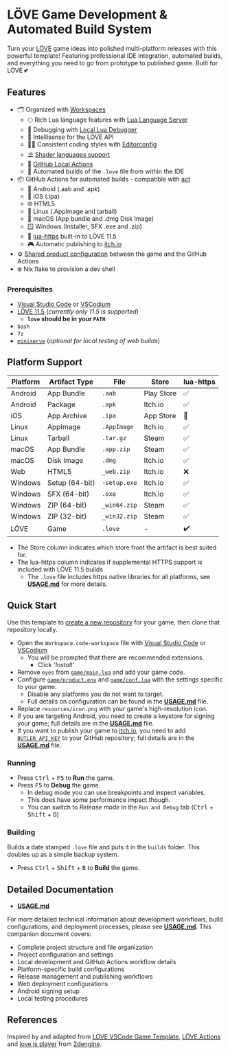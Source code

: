 # LÖVE Game Development & Automated Build System

Turn your [LÖVE](https://love2d.org/) game ideas into polished multi-platform releases with this powerful template! Featuring professional IDE integration, automated builds, and everything you need to go from prototype to published game. Built for LÖVE 💕

## Features

- 🗂️ Organized with [Workspaces](https://code.visualstudio.com/docs/editor/workspaces)
  - 🌕 Rich Lua language features with [Lua Language Server](https://marketplace.visualstudio.com/items?itemName=sumneko.lua)
  - 🐛 Debugging with [Local Lua Debugger](https://marketplace.visualstudio.com/items?itemName=tomblind.local-lua-debugger-vscode)
  - 🩷 Intellisense for the LÖVE API
  - 👨‍💻 Consistent coding styles with [Editorconfig](https://marketplace.visualstudio.com/items?itemName=EditorConfig.EditorConfig)
  - ️⛱️ [Shader languages support](https://marketplace.visualstudio.com/items?itemName=slevesque.shader)
  - 🐙 [GitHub Local Actions](https://marketplace.visualstudio.com/items?itemName=SanjulaGanepola.github-local-actions)
  - ️👷 Automated builds of the `.love` file from within the IDE
- 📦 GitHub Actions for automated builds - compatible with [act](https://nektosact.com/)
  - 🤖 Android (.aab and .apk)
  - 📱 iOS (.ipa)
  - 🌐 HTML5
  - 🐧 Linux (.AppImage and tarball)
  - 🍏 macOS (App bundle and .dmg Disk Image)
  - 🪟 Windows (Installer, SFX .exe and .zip)
  - 🔐 [lua-https](https://github.com/love2d/lua-https) built-in to LÖVE 11.5
  - 🎮 Automatic publishing to [itch.io](https://itch.io/)
- ️⚙️ [Shared product configuration](game/product.env) between the game and the GitHub Actions
- ️❄️ Nix flake to provision a dev shell

### Prerequisites

- [Visual Studio Code](https://code.visualstudio.com/) or [VSCodium](https://vscodium.com/)
- [LÖVE 11.5](https://love2d.org/) (*currently only 11.5 is supported*)
  - **`love` should be in your `PATH`**
- `bash`
- `7z`
- [`miniserve`](https://github.com/svenstaro/miniserve) (*optional ️for local testing of web builds*)

## Platform Support

| Platform | Artifact Type  |     File     |    Store   | lua-https |
|----------|----------------|--------------|------------|-----------|
| Android  | App Bundle     | `.aab`       | Play Store | ✅        |
| Android  | Package        | `.apk`       | Itch.io    | ✅        |
| iOS      | App Archive    | `.ipa`       | App Store  | ️🚧        |
| Linux    | AppImage       | `.AppImage`  | Itch.io    | ✅        |
| Linux    | Tarball        | `.tar.gz`    | Steam      | ✅        |
| macOS    | App Bundle     | `.app.zip`   | Steam      | ✅        |
| macOS    | Disk Image     | `.dmg`       | Itch.io    | ✅        |
| Web      | HTML5          | `_web.zip`   | Itch.io    | ❌        |
| Windows  | Setup (64-bit) | `-setup.exe` | Itch.io    | ✅        |
| Windows  | SFX   (64-bit) | `.exe`       | Itch.io    | ✅        |
| Windows  | ZIP   (64-bit) | `_win64.zip` | Steam      | ✅        |
| Windows  | ZIP   (32-bit) | `_win32.zip` | Steam      | ✅        |
| LÖVE     | Game           | `.love`      | -          | ️️✔️        |

- The Store column indicates which store front the artifact is best suited for.
- The lua-https column indicates if supplemental HTTPS support is included with LÖVE 11.5 builds
  - The `.love` file includes https native libraries for all platforms, see [**USAGE.md**](USAGE.md) for more details.

## Quick Start

Use this template to [create a new repository](https://docs.github.com/en/repositories/creating-and-managing-repositories/creating-a-repository-from-a-template) for your game, then clone that repository locally.

- Open the `Workspace.code-workspace` file with [Visual Studio Code](https://code.visualstudio.com/) or [VSCodium](https://vscodium.com/)
  - You will be prompted that there are recommended extensions.
    - Click *'Install'*
- Remove `eyes` from [`game/main.lua`](game/main.lua) and add your game code.
- Configure [`game/product.env`](game/product.env) and [`game/conf.lua`](game/conf.lua) with the settings specific to your game.
  - Disable any platforms you do not want to target.
  - Full details on configuration can be found in the [**USAGE.md**](USAGE.md) file.
- Replace `resources/icon.png` with your game's high-resolution icon.
- If you are targeting Android, you need to create a keystore for signing your game; full details are in the [**USAGE.md**](USAGE.md) file.
- If you want to publish your game to [itch.io](https://itch.io/), you need to add [`BUTLER_API_KEY`](https://itch.io/user/settings/api-keys) to your GitHub repository; full details are in the [**USAGE.md**](USAGE.md) file.

### Running

- Press <kbd>Ctrl</kbd> + <kbd>F5</kbd> to **Run** the game.
- Press <kbd>F5</kbd> to **Debug** the game.
  - In debug mode you can use breakpoints and inspect variables.
  - This does have some performance impact though.
  - You can switch to *Release mode* in the `Run and Debug` tab (<kbd>Ctrl</kbd> + <kbd>Shift</kbd> + <kbd>D</kbd>)

### Building

Builds a date stamped `.love` file and puts it in the `builds` folder.
This doubles up as a simple backup system.

- Press <kbd>Ctrl</kbd> + <kbd>Shift</kbd> + <kbd>B</kbd> to **Build** the game.

## Detailed Documentation

- [**USAGE.md**](USAGE.md)

For more detailed technical information about development workflows, build configurations, and deployment processes, please see [**USAGE.md**](USAGE.md). This companion document covers:

- Complete project structure and file organization
- Project configuration and settings
- Local development and GitHub Actions workflow details
- Platform-specific build configurations
- Release management and publishing workflows
- Web deployment configurations
- Android signing setup
- Local testing procedures

## References

Inspired by and adapted from [LOVE VSCode Game Template](https://github.com/Keyslam/LOVE-VSCode-Game-Template), [LÖVE Actions](https://github.com/love-actions) and [love.js player](https://github.com/2dengine/love.js) from [2dengine](https://2dengine.com/).
